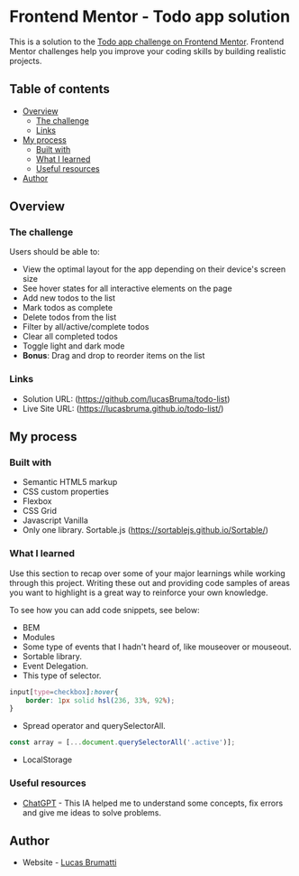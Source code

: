 # Frontend Mentor - Todo app solution

This is a solution to the [Todo app challenge on Frontend Mentor](https://www.frontendmentor.io/challenges/todo-app-Su1_KokOW). Frontend Mentor challenges help you improve your coding skills by building realistic projects. 

## Table of contents

- [Overview](#overview)
  - [The challenge](#the-challenge)
  - [Links](#links)
- [My process](#my-process)
  - [Built with](#built-with)
  - [What I learned](#what-i-learned)
  - [Useful resources](#useful-resources)
- [Author](#author)


## Overview

### The challenge

Users should be able to:

- View the optimal layout for the app depending on their device's screen size
- See hover states for all interactive elements on the page
- Add new todos to the list
- Mark todos as complete
- Delete todos from the list
- Filter by all/active/complete todos
- Clear all completed todos
- Toggle light and dark mode
- **Bonus**: Drag and drop to reorder items on the list

### Links

- Solution URL: (https://github.com/lucasBruma/todo-list)
- Live Site URL: (https://lucasbruma.github.io/todo-list/)

## My process

### Built with

- Semantic HTML5 markup
- CSS custom properties
- Flexbox
- CSS Grid
- Javascript Vanilla
- Only one library. Sortable.js (https://sortablejs.github.io/Sortable/)


### What I learned

Use this section to recap over some of your major learnings while working through this project. Writing these out and providing code samples of areas you want to highlight is a great way to reinforce your own knowledge.

To see how you can add code snippets, see below:

- BEM 
- Modules
- Some type of events that I hadn't heard of, like mouseover or mouseout.
- Sortable library.
- Event Delegation.
- This type of selector.
```css
input[type=checkbox]:hover{
    border: 1px solid hsl(236, 33%, 92%);
}
```
- Spread operator and querySelectorAll.
```js
const array = [...document.querySelectorAll('.active')];
```
- LocalStorage

### Useful resources

- [ChatGPT](https://chat.openai.com/chat) - This IA helped me to understand some concepts, fix errors and give me ideas to solve problems.

## Author

- Website - [Lucas Brumatti](https://lucasbrumatti.netlify.app/)



